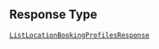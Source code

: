 ## Response Type

[`ListLocationBookingProfilesResponse`](../../doc/models/list-location-booking-profiles-response.md)
